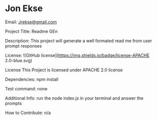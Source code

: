 # Jon Ekse


  Email: Jrekse@gmail.com


  Project Title: Readme GEn


  Description: This project will generate a well formated read me from user prompt responses


  License: ![GitHub license](https://img.shields.io/badge/license-APACHE 2.0-blue.svg)


  License
    This Project is licensed under APACHE 2.0 license


  Dependencies: npm install


  Test command: none 


  Additional Info: run the node index.js in your terminal and answer the prompts


  How to Contribute: n/a


